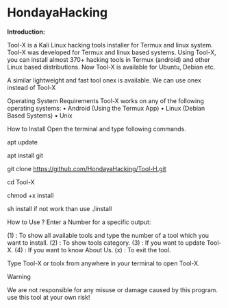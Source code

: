 # HondayaHacking

**Introduction:**

  Tool-X is a Kali Linux hacking tools installer for Termux and linux system. Tool-X was developed for Termux and linux based systems. Using Tool-X, you can install almost 370+ hacking tools in Termux (android) and other Linux based distributions. Now Tool-X is available for Ubuntu, Debian etc.

A similar lightweight and fast tool onex is available. We can use onex instead of Tool-X

Operating System Requirements
Tool-X works on any of the following operating systems:
• Android (Using the Termux App)
• Linux (Debian Based Systems)
• Unix

How to Install
Open the terminal and type following commands.

apt update

apt install git

git clone https://github.com/HondayaHacking/Tool-H.git

cd Tool-X

chmod +x install

sh install if not work than use ./install

How to Use ?
Enter a Number for a specific output:

(1) : To show all available tools and type the number of a tool which you want to install.
(2) : To show tools category.
(3) : If you want to update Tool-X.
(4) : If you want to know About Us.
(x) : To exit the tool.

Type Tool-X or toolx from anywhere in your terminal to open Tool-X.

Warning

We are not responsible for any misuse or damage caused by this program. use this tool at your own risk!
